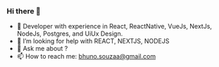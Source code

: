 ### Hi there 👋

- 🌱 Developer with experience in React, ReactNative, VueJs, NextJs, NodeJs, Postgres, and UiUx Design.
- 🤔 I’m looking for help with REACT, NEXTJS, NODEJS
- 💬 Ask me about ?
- 📫 How to reach me: bhuno.souzaa@gmail.com

